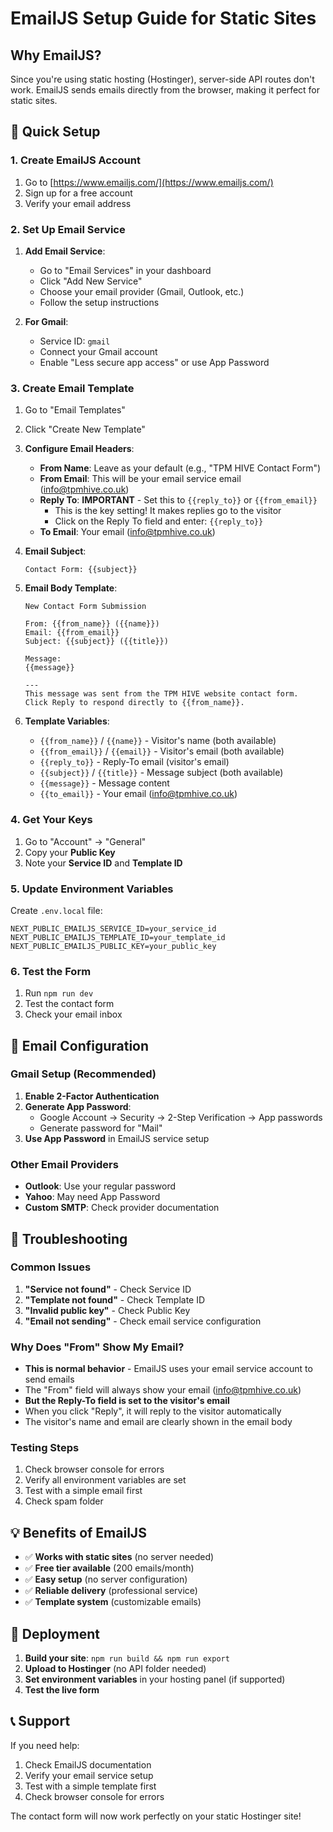 # EmailJS Setup Guide for Static Sites

## Why EmailJS?

Since you're using static hosting (Hostinger), server-side API routes don't work. EmailJS sends emails directly from the browser, making it perfect for static sites.

## 🚀 Quick Setup

### 1. Create EmailJS Account
1. Go to [https://www.emailjs.com/](https://www.emailjs.com/)
2. Sign up for a free account
3. Verify your email address

### 2. Set Up Email Service
1. **Add Email Service**:
   - Go to "Email Services" in your dashboard
   - Click "Add New Service"
   - Choose your email provider (Gmail, Outlook, etc.)
   - Follow the setup instructions

2. **For Gmail**:
   - Service ID: `gmail`
   - Connect your Gmail account
   - Enable "Less secure app access" or use App Password

### 3. Create Email Template
1. Go to "Email Templates"
2. Click "Create New Template"
3. **Configure Email Headers**:
   - **From Name**: Leave as your default (e.g., "TPM HIVE Contact Form")
   - **From Email**: This will be your email service email (info@tpmhive.co.uk)
   - **Reply To**: **IMPORTANT** - Set this to `{{reply_to}}` or `{{from_email}}`
     - This is the key setting! It makes replies go to the visitor
     - Click on the Reply To field and enter: `{{reply_to}}`
   - **To Email**: Your email (info@tpmhive.co.uk)

4. **Email Subject**:
   ```
   Contact Form: {{subject}}
   ```

5. **Email Body Template**:
   ```
   New Contact Form Submission
   
   From: {{from_name}} ({{name}})
   Email: {{from_email}}
   Subject: {{subject}} ({{title}})
   
   Message:
   {{message}}
   
   ---
   This message was sent from the TPM HIVE website contact form.
   Click Reply to respond directly to {{from_name}}.
   ```

6. **Template Variables**:
   - `{{from_name}}` / `{{name}}` - Visitor's name (both available)
   - `{{from_email}}` / `{{email}}` - Visitor's email (both available)
   - `{{reply_to}}` - Reply-To email (visitor's email)
   - `{{subject}}` / `{{title}}` - Message subject (both available)
   - `{{message}}` - Message content
   - `{{to_email}}` - Your email (info@tpmhive.co.uk)

### 4. Get Your Keys
1. Go to "Account" → "General"
2. Copy your **Public Key**
3. Note your **Service ID** and **Template ID**

### 5. Update Environment Variables
Create `.env.local` file:

```env
NEXT_PUBLIC_EMAILJS_SERVICE_ID=your_service_id
NEXT_PUBLIC_EMAILJS_TEMPLATE_ID=your_template_id
NEXT_PUBLIC_EMAILJS_PUBLIC_KEY=your_public_key
```

### 6. Test the Form
1. Run `npm run dev`
2. Test the contact form
3. Check your email inbox

## 📧 Email Configuration

### Gmail Setup (Recommended)
1. **Enable 2-Factor Authentication**
2. **Generate App Password**:
   - Google Account → Security → 2-Step Verification → App passwords
   - Generate password for "Mail"
3. **Use App Password** in EmailJS service setup

### Other Email Providers
- **Outlook**: Use your regular password
- **Yahoo**: May need App Password
- **Custom SMTP**: Check provider documentation

## 🔧 Troubleshooting

### Common Issues
1. **"Service not found"** - Check Service ID
2. **"Template not found"** - Check Template ID
3. **"Invalid public key"** - Check Public Key
4. **"Email not sending"** - Check email service configuration

### Why Does "From" Show My Email?
- **This is normal behavior** - EmailJS uses your email service account to send emails
- The "From" field will always show your email (info@tpmhive.co.uk)
- **But the Reply-To field is set to the visitor's email**
- When you click "Reply", it will reply to the visitor automatically
- The visitor's name and email are clearly shown in the email body

### Testing Steps
1. Check browser console for errors
2. Verify all environment variables are set
3. Test with a simple email first
4. Check spam folder

## 💡 Benefits of EmailJS

- ✅ **Works with static sites** (no server needed)
- ✅ **Free tier available** (200 emails/month)
- ✅ **Easy setup** (no server configuration)
- ✅ **Reliable delivery** (professional service)
- ✅ **Template system** (customizable emails)

## 🚀 Deployment

1. **Build your site**: `npm run build && npm run export`
2. **Upload to Hostinger** (no API folder needed)
3. **Set environment variables** in your hosting panel (if supported)
4. **Test the live form**

## 📞 Support

If you need help:
1. Check EmailJS documentation
2. Verify your email service setup
3. Test with a simple template first
4. Check browser console for errors

The contact form will now work perfectly on your static Hostinger site!
